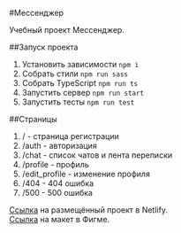 #Мессенджер

Учебный проект Мессенджер.

##Запуск проекта
1. Установить зависимости ```npm i```
2. Собрать стили ```npm run sass```
3. Собрать TypeScript ```npm run ts```
4. Запустить сервер ```npm run start```
5. Запустить тесты ```npm run test```

##Страницы

1. / - страница регистрации
2. /auth - авторизация
3. /chat - список чатов и лента переписки
4. /profile - профиль
5. /edit_profile - изменение профиля
6. /404 - 404 ошибка
7. /500 - 500 ошибка

[Ссылка](https://peaceful-hodgkin-c33196.netlify.app/) на размещённый проект в Netlify.  
[Ссылка](https://www.figma.com/file/hObqNtfawSoaepH31ebwXC/Chat-Biryuza?node-id=0%3A1) на макет в Фигме.
